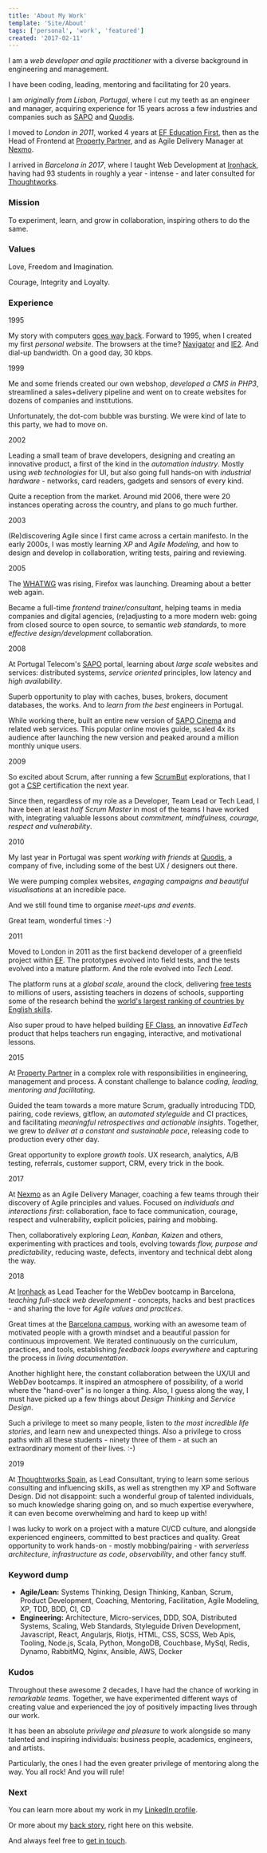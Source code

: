 ```yaml
---
title: 'About My Work'
template: 'Site/About'
tags: ['personal', 'work', 'featured']
created: '2017-02-11'
---
```


I am a _web developer and agile practitioner_ with a diverse background in engineering and management.

I have been coding, leading, mentoring and facilitating for 20 years.

<!-- abstract -->

I am _originally from Lisbon, Portugal_, where I cut my teeth as an engineer and manager, acquiring experience for 15 years across a few industries and companies such as [SAPO](https://sapo.pt) and [Quodis](http://quodis.com/).

I moved to _London in 2011_, worked 4 years at [EF Education First](http://ef.com), then as the Head of Frontend at [Property Partner](http://propertypartner.co), and as Agile Delivery Manager at [Nexmo](https://nexmo.com).

I arrived in _Barcelona in 2017_, where I taught Web Development at [Ironhack](https://ironhack.com), having had 93 students in roughly a year - intense - and later consulted for [Thoughtworks](https://www.thoughtworks.com/).

### Mission

To experiment, learn, and grow in collaboration, inspiring others to do the same.

### Values

Love, Freedom and Imagination.

Courage, Integrity and Loyalty.

### Experience

<p class="year">1995</p>

My story with computers [goes way back](/about/story). Forward to 1995, when I created my first _personal website_. The browsers at the time? [Navigator](https://en.wikipedia.org/wiki/Netscape#Early_years) and [IE2](https://en.wikipedia.org/wiki/Internet_Explorer_2). And dial-up bandwidth. On a good day, 30 kbps.

<p class="year">1999</p>

Me and some friends created our own webshop, _developed a CMS in PHP3_, streamlined a sales+delivery pipeline and went on to create websites for dozens of companies and institutions.

Unfortunately, the dot-com bubble was bursting. We were kind of late to this party, we had to move on.

<p class="year">2002</p>

Leading a small team of brave developers, designing and creating an innovative product, a first of the kind in the _automation industry_. Mostly using _web technologies_ for UI, but also going full hands-on with _industrial hardware_ - networks, card readers, gadgets and sensors of every kind.

Quite a reception from the market. Around mid 2006, there were 20 instances operating across the country, and plans to go much further.

<p class="year">2003</p>

(Re)discovering Agile since I first came across a certain manifesto. In the early 2000s, I was mostly learning _XP_ and _Agile Modeling_, and how to design and develop in collaboration, writing tests, pairing and reviewing.

<p class="year">2005</p>

The [WHATWG](https://en.wikipedia.org/wiki/WHATWG) was rising, Firefox was launching. Dreaming about a better web again.

Became a full-time _frontend trainer/consultant_, helping teams in media companies and digital agencies, (re)adjusting to a more modern web: going from closed source to open source, to semantic _web standards_, to more _effective design/development_ collaboration.

<p class="year">2008</p>

At Portugal Telecom's [SAPO](https://sapo.pt) portal, learning about _large scale_ websites and services: distributed systems, _service oriented_ principles, low latency and _high availability_.

Superb opportunity to play with caches, buses, brokers, document databases, the works. And to _learn from the best_ engineers in Portugal.

While working there, built an entire new version of [SAPO Cinema](https://cinema.sapo.pt) and related web services. This popular online movies guide, scaled 4x its audience after launching the new version and peaked around a million monthly unique users.

<p class="year">2009</p>

So excited about Scrum, after running a few [ScrumBut](https://www.scrum.org/resources/what-scrumbut) explorations, that I got a [CSP](https://www.scrumalliance.org/community/profile/atorgal) certification the next year.

Since then, regardless of my role as a Developer, Team Lead or Tech Lead, I have been at least _half Scrum Master_ in most of the teams I have worked with, integrating valuable lessons about _commitment, mindfulness, courage, respect and vulnerability_.

<p class="year">2010</p>

My last year in Portugal was spent _working with friends_ at [Quodis](http://quodis.com/), a company of five, including some of the best UX / designers out there.

We were pumping complex websites, _engaging campaigns and beautiful visualisations_ at an incredible pace.

And we still found time to organise _meet-ups and events_.

Great team, wonderful times :-)

<p class="year">2011</p>

Moved to London in 2011 as the first backend developer of a greenfield project within [EF](https://ef.com). The prototypes evolved into field tests, and the tests evolved into a mature platform. And the role evolved into _Tech Lead_.

The platform runs at a _global scale_, around the clock, delivering [free tests](https://www.efset.org/) to millions of users, assisting teachers in dozens of schools, supporting some of the research behind the [world's largest ranking of countries by English skills](http://www.ef.co.uk/epi/).

Also super proud to have helped building [EF Class](http://class.ef.com/), an innovative _EdTech_ product that helps teachers run engaging, interactive, and motivational lessons.

<p class="year">2015</p>

At [Property Partner](https://propertypartner.co) in a complex role with responsibilities in engineering, management and process. A constant challenge to balance _coding, leading, mentoring and facilitating_.

Guided the team towards a more mature Scrum, gradually introducing TDD, pairing, code reviews, gitflow, an _automated styleguide_ and CI practices, and facilitating _meaningful retrospectives and actionable insights_. Together, we grew to _deliver at a constant and sustainable pace_, releasing code to production every other day.

Great opportunity to explore _growth tools_. UX research, analytics, A/B testing, referrals, customer support, CRM, every trick in the book.

<p class="year">2017</p>

At [Nexmo](https://nexmo.com) as an Agile Delivery Manager, coaching a few teams through their discovery of Agile principles and values. Focused on _individuals and interactions first_: collaboration, face to face communication, courage, respect and vulnerability, explicit policies, pairing and mobbing.

Then, collaboratively exploring _Lean, Kanban, Kaizen_ and others, experimenting with practices and tools, evolving towards _flow, purpose and predictability_, reducing waste, defects, inventory and technical debt along the way.

<p class="year">2018</p>

At [Ironhack](https://www.ironhack.com/) as Lead Teacher for the WebDev bootcamp in Barcelona, _teaching full-stack web development_ - concepts, hacks and best practices - and sharing the love for _Agile values and practices_.

Great times at the [Barcelona campus](https://www.youtube.com/watch?v=s2cv8AV-lFs), working with an awesome team of motivated people with a growth mindset and a beautiful passion for continuous improvement. We iterated continuously on the curriculum, practices, and tools, establishing _feedback loops everywhere_ and capturing the process in _living documentation_.

Another highlight here, the constant collaboration between the UX/UI and WebDev bootcamps. It inspired an atmosphere of possibility, of a world where the "hand-over" is no longer a thing. Also, I guess along the way, I must have picked up a few things about _Design Thinking_ and _Service Design_.

Such a privilege to meet so many people, listen to _the most incredible life stories_, and learn new and unexpected things. Also a privilege to cross paths with all these students - ninety three of them - at such an extraordinary moment of their lives. :-)

<p class="year">2019</p>

At [Thoughtworks Spain](https://www.thoughtworks.com/), as Lead Consultant, trying to learn some serious consulting and influencing skills, as well as strengthen my XP and Software Design. Did not disappoint: such a wonderful group of talented individuals, so much knowledge sharing going on, and so much expertise everywhere, it can even become overwhelming and hard to keep up with!

I was lucky to work on a project with a mature CI/CD culture, and alongside experienced engineers, committed to best practices and quality. Great opportunity to work hands-on - mostly mobbing/pairing - with _serverless architecture_, _infrastructure as code_, _observability_, and other fancy stuff.

### Keyword dump

- **Agile/Lean:** Systems Thinking, Design Thinking, Kanban, Scrum, Product Development, Coaching, Mentoring, Facilitation, Agile Modeling, XP, TDD, BDD, CI, CD
- **Engineering:** Architecture, Micro-services, DDD, SOA, Distributed Systems, Scaling, Web Standards, Styleguide Driven Development, Javascript, React, Angularjs, Riotjs, HTML, CSS, SCSS, Web Apis, Tooling, Node.js, Scala, Python, MongoDB, Couchbase, MySql, Redis, Dynamo, RabbitMQ, Nginx, Ansible, AWS, Docker

### Kudos

Throughout these awesome 2 decades, I have had the chance of working in _remarkable teams_. Together, we have experimented different ways of creating value and experienced the joy of positively impacting lives through our work.

It has been an absolute _privilege and pleasure_ to work alongside so many talented and inspiring individuals: business people, academics, engineers, and artists.

Particularly, the ones I had the even greater privilege of mentoring along the way. You all rock! And you will rule!

### Next

You can learn more about my work in my [LinkedIn profile](https://linkedin/in/andretorgal).

Or more about my [back story](/about/story), right here on this website.

And always feel free to [get in touch](/about#see-you-around).
